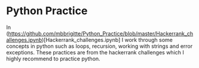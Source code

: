 # Python Practice

In (https://github.com/mbbrigitte/Python_Practice/blob/master/Hackerrank_challenges.ipynb)[Hackerrank_challenges.ipynb] I work through some concepts in python such as loops, recursion, working with strings and error exceptions. These practices are from the hackerrank challenges which I highly recommend to practice python. 
